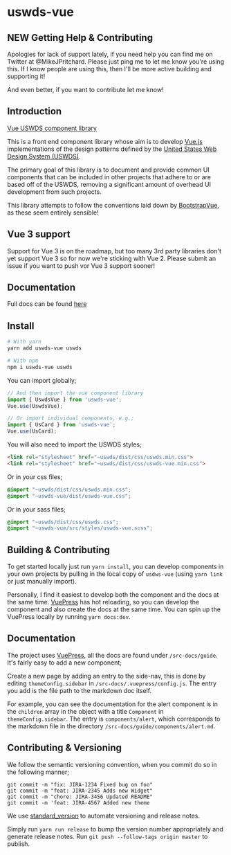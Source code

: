# uswds-vue

## **NEW** Getting Help & Contributing

Apologies for lack of support lately, if you need help you can find me on Twitter at @MikeJPritchard. Please just ping me to let me know you're using this. If I know people are using this, then I'll be more active building and supporting it! 

And even better, if you want to contribute let me know!

## Introduction

[Vue USWDS component library](https://usds.github.io/uswds-vue/)

This is a front end component library whose aim is to develop [Vue.js](https://vuejs.org/) implementations of the design patterns defined by the [United States Web Design System (USWDS)](https://designsystem.digital.gov/). 

The primary goal of this library is to document and provide common UI components that can be included in other projects that adhere to or are based off of the USWDS, removing a significant amount of overhead UI development from such projects.

This library attempts to follow the conventions laid down by [BootstrapVue](https://bootstrap-vue.org/), as these seem entirely sensible!

## Vue 3 support

Support for Vue 3 is on the roadmap, but too many 3rd party libraries don't yet support Vue 3 so for now we're sticking with Vue 2. Please submit an issue if you want to push vor Vue 3 support sooner!

## Documentation

Full docs can be found [here](https://usds.github.io/uswds-vue/)

## Install

``` bash
# With yarn
yarn add uswds-vue uswds

# With npm
npm i uswds-vue uswds
```

You can import globally;

```js
// And then import the vue component library
import { UswdsVue } from 'uswds-vue';
Vue.use(UswdsVue);

// Or import individual components, e.g.;
import { UsCard } from 'uswds-vue';
Vue.use(UsCard);
```

You will also need to import the USWDS styles;

```html
<link rel="stylesheet" href="~uswds/dist/css/uswds.min.css">
<link rel="stylesheet" href="~uswds/dist/css/uswds-vue.min.css">
```

Or in your css files;

```css
@import "~uswds/dist/css/uswds.min.css";
@import "~uswds-vue/dist/uswds-vue.css";
```

Or in your sass files;

```scss
@import "~uswds/dist/css/uswds.css";
@import "~uswds-vue/src/styles/uswds-vue.scss";
```

## Building & Contributing

To get started locally just run `yarn install`, you can develop components in your own projects by pulling in the local copy of `usdws-vue` (using `yarn link` or just manually import).

Personally, I find it easiest to develop both the component and the docs at the same time. [VuePress](https://vuepress.vuejs.org/) has hot reloading, so you can develop the component and also create the docs at the same time. You can spin up the VuePress locally by running `yarn docs:dev`.

## Documentation

The project uses [VuePress](https://vuepress.vuejs.org/), all the docs are found under `/src-docs/guide`. It's fairly easy to add a new component;

Create a new page by adding an entry to the side-nav, this is done by editing `themeConfig.sidebar` in `/src-docs/.vuepress/config.js`. The entry you add is the file path to the markdown doc itself. 

For example, you can see the documentation for the alert component is in the `children` array in the object with a title `Component` in `themeConfig.sidebar`. The entry is `components/alert`, which corresponds to the markdown file
in the directory `/src-docs/guide/components/alert.md`.

## Contributing & Versioning

We follow the semantic versioning convention, when you commit do so in the following manner;

```
git commit -m "fix: JIRA-1234 Fixed bug on foo"
git commit -m "feat: JIRA-2345 Adds new Widget"
git commit -m "chore: JIRA-3456 Updated README"
git commit -m 'feat: JIRA-4567 Added new theme
```

We use [standard_version](https://github.com/conventional-changelog/standard-version) to automate versioning and release notes.

Simply run `yarn run release` to bump the version number appropriately and generate release notes. Run `git push --follow-tags origin master` to publish.
